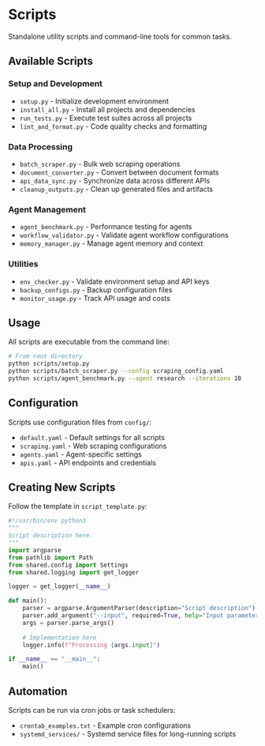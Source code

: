# Scripts

Standalone utility scripts and command-line tools for common tasks.

## Available Scripts

### Setup and Development

- `setup.py` - Initialize development environment
- `install_all.py` - Install all projects and dependencies
- `run_tests.py` - Execute test suites across all projects
- `lint_and_format.py` - Code quality checks and formatting

### Data Processing

- `batch_scraper.py` - Bulk web scraping operations
- `document_converter.py` - Convert between document formats
- `api_data_sync.py` - Synchronize data across different APIs
- `cleanup_outputs.py` - Clean up generated files and artifacts

### Agent Management

- `agent_benchmark.py` - Performance testing for agents
- `workflow_validator.py` - Validate agent workflow configurations
- `memory_manager.py` - Manage agent memory and context

### Utilities

- `env_checker.py` - Validate environment setup and API keys
- `backup_configs.py` - Backup configuration files
- `monitor_usage.py` - Track API usage and costs

## Usage

All scripts are executable from the command line:

```bash
# From root directory
python scripts/setup.py
python scripts/batch_scraper.py --config scraping_config.yaml
python scripts/agent_benchmark.py --agent research --iterations 10
```

## Configuration

Scripts use configuration files from `config/`:

- `default.yaml` - Default settings for all scripts
- `scraping.yaml` - Web scraping configurations
- `agents.yaml` - Agent-specific settings
- `apis.yaml` - API endpoints and credentials

## Creating New Scripts

Follow the template in `script_template.py`:

```python
#!/usr/bin/env python3
"""
Script description here.
"""
import argparse
from pathlib import Path
from shared.config import Settings
from shared.logging import get_logger

logger = get_logger(__name__)

def main():
    parser = argparse.ArgumentParser(description="Script description")
    parser.add_argument("--input", required=True, help="Input parameter")
    args = parser.parse_args()
    
    # Implementation here
    logger.info(f"Processing {args.input}")

if __name__ == "__main__":
    main()
```

## Automation

Scripts can be run via cron jobs or task schedulers:

- `crontab_examples.txt` - Example cron configurations
- `systemd_services/` - Systemd service files for long-running scripts
